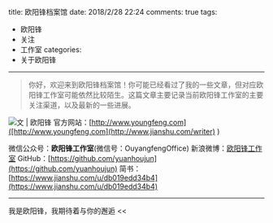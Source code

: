 title: 欧阳锋档案馆
date: 2018/2/28 22:24
comments: true
tags:
- 欧阳锋
- 关注
- 工作室
categories:
- 关于欧阳锋
---

>你好，欢迎来到欧阳锋档案馆！你可能已经看过了我的一些文章，但对应欧阳锋工作室可能依然比较陌生。这篇文章主要记录当前欧阳锋工作室的主要关注渠道，以及最新的一些进展。

![文 | 欧阳锋](http://upload-images.jianshu.io/upload_images/703764-379667eaf372fef7.png?imageMogr2/auto-orient/strip%7CimageView2/2/w/1240)
官方网站：[http://www.youngfeng.com]([http://www.youngfeng.com](http://www.jianshu.com/writer)
)

微信公众号：**欧阳锋工作室**(微信号：OuyangfengOffice)
新浪微博：[欧阳锋工作室](https://weibo.com/u/6140262139?refer_flag=1001030201_)
GitHub：[https://github.com/yuanhoujun](https://github.com/yuanhoujun)
简书：[https://www.jianshu.com/u/db019edd34b4](https://www.jianshu.com/u/db019edd34b4)

---
我是欧阳锋，我期待着与你的邂逅 << 